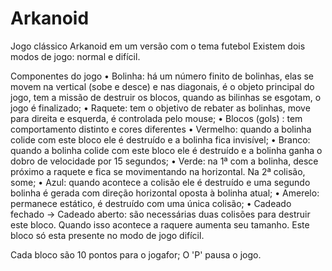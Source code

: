 # Arkanoid
Jogo clássico Arkanoid em um versão com o tema futebol
Existem dois modos de jogo: normal e difícil.

Componentes do jogo
  • Bolinha: há um número finito de bolinhas, elas se movem na vertical (sobe e desce) e nas diagonais, é o objeto principal do jogo, tem a missão de destruir os blocos, quando as bilinhas se esgotam, o jogo é finalizado;
  • Raquete: tem o objetivo de rebater as bolinhas, move para direita e esquerda, é controlada pelo mouse;
  • Blocos (gols) : tem comportamento distinto e cores diferentes
    • Vermelho: quando a bolinha colide com este bloco ele é destruído e a bolinha fica invisível;
    • Branco: quando a bolinha colide com este bloco ele é destruído e a bolinha ganha o dobro de velocidade por 15 segundos;
    • Verde: na 1ª com a bolinha, desce próximo a raquete e fica se movimentando na horizontal. Na 2ª colisão, some;
    • Azul: quando acontece a colisão ele é destruído e uma segundo bolinha é gerada com direção horizontal oposta à bolinha atual;
    • Amerelo: permanece estático, é destruído com uma única colisão;
    • Cadeado fechado -> Cadeado aberto: são necessárias duas colisões para destruir este bloco. Quando isso acontece a raquere aumenta seu tamanho. Este bloco só esta presente no modo de jogo difícil.

Cada bloco são 10 pontos para o jogafor;
O 'P' pausa o jogo.

  
